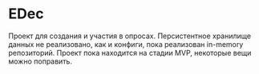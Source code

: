 # EDec

Проект для создания и участия в опросах. Персистентное хранилище данных не реализовано, как и конфиги, пока реализован in-memory репозиторий. Проект пока находится на стадии MVP, некоторые вещи можно поправить.
